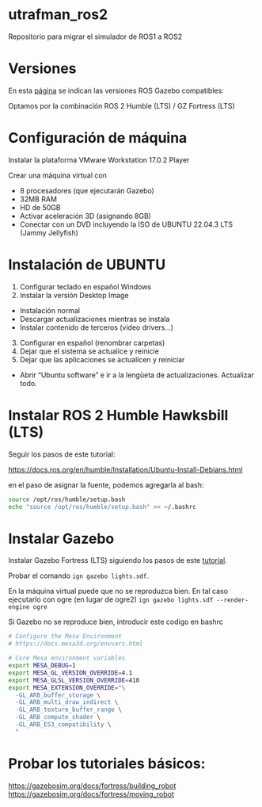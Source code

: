 # utrafman_ros2
Repositorio para migrar el simulador de ROS1 a ROS2

# Versiones

En esta [página](https://gazebosim.org/docs/fortress/ros_installation) se indican las versiones ROS Gazebo compatibles:

Optamos por la combinación ROS 2 Humble (LTS) / GZ Fortress (LTS)



# Configuración de máquina

Instalar la plataforma VMware Workstation 17.0.2 Player

Crear una máquina virtual con
-	8 procesadores (que ejecutarán Gazebo)
-	32MB RAM
-	HD de 50GB
-	Activar aceleración 3D (asignando 8GB)
-	Conectar con un DVD incluyendo la ISO de UBUNTU 22.04.3 LTS (Jammy Jellyfish)

# Instalación de UBUNTU
1.	Configurar teclado en español Windows
2.	Instalar la versión Desktop Image
  -	Instalación normal
  - Descargar actualizaciones mientras se instala
  - Instalar contenido de terceros (video drivers…)
3.	Configurar en español (renombrar carpetas)
4.	Dejar que el sistema se actualice y reinicie
5.	Dejar que las aplicaciones se actualicen y reiniciar
  -	Abrir “Ubuntu software” e ir a la lengüeta de actualizaciones. Actualizar todo.

# Instalar ROS 2 Humble Hawksbill (LTS)
Seguir los pasos de este tutorial:

https://docs.ros.org/en/humble/Installation/Ubuntu-Install-Debians.html

en el paso de asignar la fuente, podemos agregarla al bash:

```bash
source /opt/ros/humble/setup.bash
echo "source /opt/ros/humble/setup.bash" >> ~/.bashrc
```

# Instalar Gazebo

Instalar Gazebo Fortress (LTS) siguiendo los pasos de este [tutorial](https://gazebosim.org/docs/fortress/install_ubuntu).

Probar el comando `ign gazebo lights.sdf`.

En la máquina virtual puede que no se reproduzca bien. 
En tal caso ejecutarlo con ogre (en lugar de ogre2)
`ign gazebo lights.sdf --render-engine ogre`


Si Gazebo no se reproduce bien, introducir este codigo en bashrc

```bash
# Configure the Mesa Environment
# https://docs.mesa3d.org/envvars.html

# Core Mesa environment variables
export MESA_DEBUG=1
export MESA_GL_VERSION_OVERRIDE=4.1
export MESA_GLSL_VERSION_OVERRIDE=410
export MESA_EXTENSION_OVERRIDE="\
  -GL_ARB_buffer_storage \
  -GL_ARB_multi_draw_indirect \
  -GL_ARB_texture_buffer_range \
  -GL_ARB_compute_shader \
  -GL_ARB_ES3_compatibility \
  "
```


# Probar los tutoriales básicos:

https://gazebosim.org/docs/fortress/building_robot
https://gazebosim.org/docs/fortress/moving_robot


	

